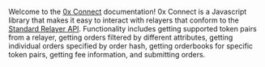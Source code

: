 Welcome to the [0x Connect](https://github.com/0xProject/0x.js/tree/development/packages/connect) documentation! 0x Connect is a Javascript library that makes it easy to interact with relayers that conform to the [Standard Relayer API](https://github.com/0xProject/standard-relayer-api). Functionality includes getting supported token pairs from a relayer, getting orders filtered by different attributes, getting individual orders specified by order hash, getting orderbooks for specific token pairs, getting fee information, and submitting orders.

